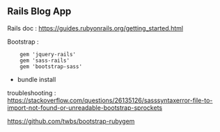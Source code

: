 ## Rails Blog App <demo>

Rails doc : https://guides.rubyonrails.org/getting_started.html

Bootstrap :

```
    gem 'jquery-rails'
    gem 'sass-rails'
    gem 'bootstrap-sass'
```

- bundle install

troubleshooting :
https://stackoverflow.com/questions/26135126/sasssyntaxerror-file-to-import-not-found-or-unreadable-bootstrap-sprockets

https://github.com/twbs/bootstrap-rubygem
